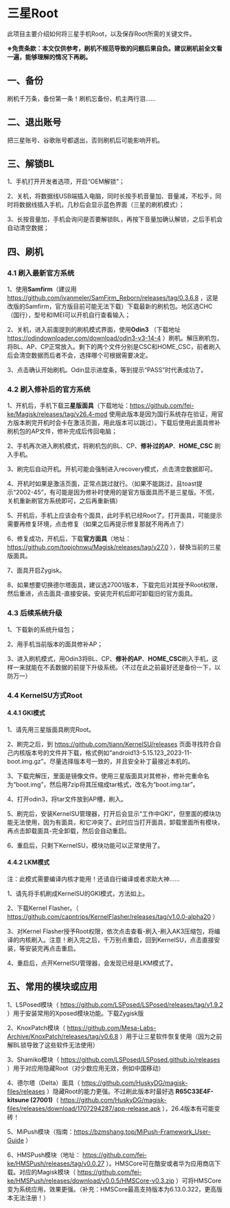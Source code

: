 # 三星Root

此项目主要介绍如何将三星手机Root，以及保存Root所需的关键文件。

**※免责条款：本文仅供参考，刷机不规范导致的问题后果自负。建议刷机前全文看一遍，能够理解的情况下再刷。**

## 一、备份

刷机千万条，备份第一条！刷机忘备份，机主两行泪……

## 二、退出账号

把三星账号、谷歌账号都退出，否则刷机后可能影响开机。

## 三、解锁BL

1、手机打开开发者选项，开启“OEM解锁”；

2、关机，将数据线USB端插入电脑，同时长按手机音量加、音量减，不松手，同时将数据线插入手机，几秒后会显示蓝色界面（三星的刷机模式）；

3、长按音量加，手机会询问是否要解锁BL，再按下音量加确认解锁，之后手机会自动清空数据；

## 四、刷机

### 4.1 刷入最新官方系统

1、使用**Samfirm**（建议用 https://github.com/ivanmeler/SamFirm_Reborn/releases/tag/0.3.6.8 ，这是改版的Samfirm，官方版目前可能无法下载）下载最新的刷机包。地区选CHC（国行），型号和IMEI可以开机自行查看输入；

2、关机，进入前面提到的刷机模式界面，使用**Odin3** （下载地址 https://odindownloader.com/download/odin3-v3-14-4 ）刷机。解压刷机包，将BL、AP、CP正常放入。剩下的两个文件分别是CSC和HOME_CSC，前者刷入后会清空数据而后者不会，选择哪个可根据需要决定。

3、点击确认开始刷机。Odin显示进度条，等到提示“PASS”时代表成功了。

### 4.2 刷入修补后的官方系统

1、开机后，手机下载**三星版面具**（下载地址：https://github.com/fei-ke/Magisk/releases/tag/v26.4-mod 使用此版本是因为国行系统存在验证，用官方版本刷完开机时会卡在激活页面，用此版本可以跳过）。下载后使用此面具修补刷机包的AP文件，修补完成后传回电脑；

2、手机再次进入刷机模式，将刷机包的BL、CP、**修补过的AP**、**HOME_CSC** 刷入手机。

3、刷完后自动开机。开机可能会强制进入recovery模式，点击清空数据即可。

4、开机时如果是激活页面，正常点跳过就行。（如果不能跳过，且toast提示“2002-45”，有可能是因为修补时使用的是官方版面具而不是三星版。不慌，关机重新刷官方系统即可，之后再重新搞）

5、开机后，手机上应该会有个面具，此时手机已经Root了。打开面具，可能提示需要再修复环境，点击修复（如果之后再提示修复那就不用再点了）

6、修复成功，开机后，下载**官方面具**（地址： https://github.com/topjohnwu/Magisk/releases/tag/v27.0 ），替换当前的三星版面具。

7、面具开启Zygisk。

8、如果想要切换德尔塔面具，建议选27001版本，下载完后对其授予Root权限，然后重进，点击面具-直接安装。安装完开机后即可卸载旧的官方面具。

### 4.3 后续系统升级

1、下载新的系统升级包；

2、用手机当前版本的面具修补AP；

3、进入刷机模式，用Odin3将BL、CP、**修补的AP**、**HOME_CSC**刷入手机，这样一来就能在不丢数据的前提下升级系统。（不过在此之前最好还是备份一下，以防万一）

### 4.4 KernelSU方式Root

#### 4.4.1 GKI模式

1、请先用三星版面具刷完Root。

2、刷完之后，到 https://github.com/tiann/KernelSU/releases 页面寻找符合自己内核版本号的文件并下载，格式例如“android13-5.15.123_2023-11-boot.img.gz”。尽量选择版本号一致的，并且安全补丁最接近本机的。

3、下载完解压，里面是镜像文件。使用三星版面具对其修补，修补完重命名为“boot.img”，然后用7zip将其压缩成tar格式，改名为“boot.img.tar”。

4、打开odin3，将tar文件放到AP槽，刷入。

5、刷完后，安装KernelSU管理器，打开后会显示“工作中GKI”，但里面的模块功能无法使用，因为有面具，和它冲突了。此时应当打开面具，卸载里面所有模块，再点击卸载面具-完全卸载，然后会自动重启。

6、重启后，只剩下KernelSU，模块功能可以正常使用了。

#### 4.4.2 LKM模式

注：此模式需要编译内核才能用！还请自行编译或者求助大神……

1、请先将手机刷成KernelSU的GKI模式，方法如上。

2、下载Kernel Flasher。（ https://github.com/capntrips/KernelFlasher/releases/tag/v1.0.0-alpha20 ）

3、对Kernel Flasher授予Root权限，依次点击查看-刷入-刷入AK3压缩包，将编译的内核刷入。注意！刷入完之后，千万别点重启，回到KernelSU，点击直接安装，等安装完再点击重启。

4、重启后，点开KernelSU管理器，会发现已经是LKM模式了。

## 五、常用的模块或应用

1、LSPosed模块（ https://github.com/LSPosed/LSPosed/releases/tag/v1.9.2 ）用于安装常用的Xposed模块功能。下载Zygisk版

2、KnoxPatch模块（ https://github.com/Mesa-Labs-Archive/KnoxPatch/releases/tag/v0.6.8 ）用于让三星软件恢复使用（因为之前解BL锁导致了这些软件无法使用）

3、Shamiko模块（ https://github.com/LSPosed/LSPosed.github.io/releases ）用于对应用隐藏Root（对少数应用无效，例如中国移动）

4、德尔塔（Delta）面具（ https://github.com/HuskyDG/magisk-files/releases ）隐藏Root的能力更强。不过刷此版本时最好选 **R65C33E4F-kitsune (27001)**（ https://github.com/HuskyDG/magisk-files/releases/download/1707294287/app-release.apk ），26.4版本有可能变砖！

5、MiPush模块（指南：https://bzmshang.top/MiPush-Framework_User-Guide ）

6、HMSPush模块（地址： https://github.com/fei-ke/HMSPush/releases/tag/v0.0.27 ）。HMSCore可在酷安或者华为应用商店下载。对应的Magisk模块（ https://github.com/fei-ke/HMSPush/releases/download/v0.0.5/HMSCore-v0.3.zip ）可将HMSCore变为系统应用，效果更强。（补充：HMSCore最高支持版本为6.13.0.322，更高版本无法注册！）